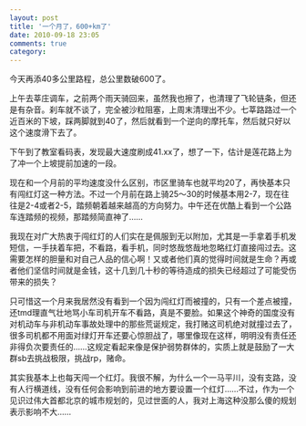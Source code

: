 ```yaml
---
layout: post
title: '一个月了，600+km了'
date: 2010-09-18 23:05
comments: true
category: 
---
```

    

今天再添40多公里路程，总公里数破600了。

上午去莘庄调车，之前两个雨天骑回来，虽然我也擦了，也清理了飞轮链条，但还是有杂音。刹车就不谈了，完全被沙粒阻塞，上周末清理出不少。七莘路路过一个近百米的下坡，踩两脚就到40了，然后就看到一个逆向的摩托车，然后就只好以这个速度滑下去了。

下午到了教室看码表，发现最大速度刷成41.xx了，想了一下，估计是莲花路上为了冲一个上坡提前加速的一段。

现在和一个月前的平均速度没什么区别，市区里骑车也就平均20了，再快基本只有闯红灯这一种方法。不过一个月前在路上骑25～30的时候基本用2-7，现在往往是2-4或者2-5，踏频朝着越来越高的方向努力。中午还在优酷上看到一个公路车连踏频的视频，那踏频简直神了……

我现在对广大热衷于闯红灯的人们实在是佩服到无以附加，尤其是一手拿着手机发短信，一手扶着车把，不看路，看手机，同时悠哉悠哉地忽略红灯直接闯过去。这需要怎样的胆量和对自己人品的信心啊！又或者他们真的觉得时间就是生命？再或者他们坚信时间就是金钱，这十几到几十秒的等待造成的损失已经超过了可能受伤带来的损失？

只可惜这一个月来我居然没有看到一个因为闯红灯而被撞的，只有一个差点被撞，还tmd理直气壮地骂小车司机开车不看路，真是不要脸。如果这个神奇的国度没有对机动车与非机动车事故处理中的那些荒诞规定，我打赌这司机绝对就撞过去了，很多司机都不用面对绿灯开车还要心惊胆战了，哪里像现在这样，明明没有责任还非得负次要责任的……这规定看起来像是保护弱势群体的，实质上就是鼓励了一大群sb去挑战极限，挑战rp，赌命。

其实我基本上也每天闯一个红灯。我很不解，为什么一个一马平川，没有支路，没有人行横道线，没有任何会影响到前进的地方要设置一个红灯……不过，作为一个见识过伟大首都北京的城市规划的，见过世面的人，我对上海这种没那么傻的规划表示影响不大……
